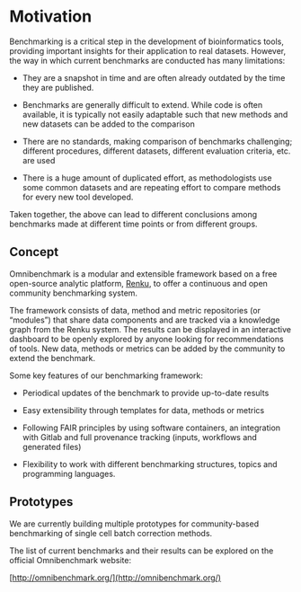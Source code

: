 
# Motivation

Benchmarking is a critical step in the development of bioinformatics tools, providing important insights for their application to real datasets. However, the way in which current benchmarks are conducted has many limitations:

- They are a snapshot in time and are often already outdated by the time they are published.

- Benchmarks are generally difficult to extend. While code is often available, it is typically not easily adaptable such that new methods and new datasets can be added to the comparison

- There are no standards, making comparison of benchmarks challenging; different procedures, different datasets, different evaluation criteria, etc. are used

- There is a huge amount of duplicated effort, as methodologists use some common datasets and are repeating effort to compare methods for every new tool developed.

Taken together, the above can lead to different conclusions among benchmarks made at different time points or from different groups.

## Concept

Omnibenchmark is a modular and extensible framework based on a free open-source analytic platform, [Renku](https://renkulab.io/), to offer a continuous and open community benchmarking system.

The framework consists of data, method and metric repositories (or “modules”) that share data components and are tracked via a knowledge graph from the Renku system. The results can be displayed in an interactive dashboard to be openly explored by anyone looking for recommendations of tools. New data, methods or metrics can be added by the community to extend the benchmark.

Some key features of our benchmarking framework:

- Periodical updates of the benchmark to provide up-to-date results

- Easy extensibility through templates for data, methods or metrics

- Following FAIR principles by using software containers, an integration with Gitlab and full provenance tracking (inputs, workflows and generated files)

- Flexibility to work with different benchmarking structures, topics and programming languages.

## Prototypes

We are currently building multiple prototypes for community-based
benchmarking of single cell batch correction methods. 

The list of current benchmarks and their results can be explored on the official Omnibenchmark website: 

[http://omnibenchmark.org/](http://omnibenchmark.org/)
